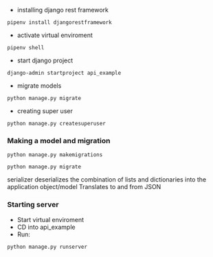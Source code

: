 * installing django rest framework
```
pipenv install djangorestframework
```
* activate virtual enviroment
```
pipenv shell
```
* start django project
```
django-admin startproject api_example
```
* migrate models
```
python manage.py migrate
```
* creating super user
```
python manage.py createsuperuser
```


### Making a model and migration
```
python manage.py makemigrations
```
```
python manage.py migrate
```

serializer deserializes the combination of lists and dictionaries into the application object/model
Translates to and from JSON

### Starting server

* Start virtual enviroment
* CD into api_example
* Run:
```
python manage.py runserver
```